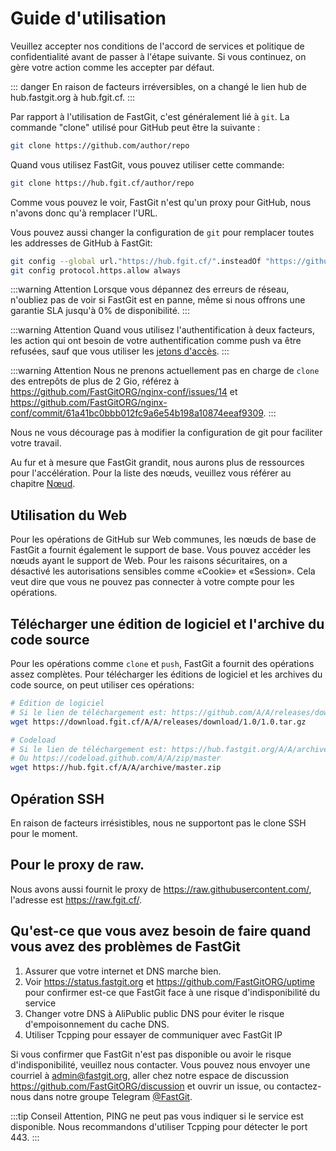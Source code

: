 # Guide d'utilisation

Veuillez accepter nos conditions de l'accord de services et politique de confidentialité avant de passer à l'étape suivante. Si vous continuez, on gère votre action comme les accepter par défaut.

::: danger
En raison de facteurs irréversibles, on a changé le lien hub de hub.fastgit.org à hub.fgit.cf.
:::

Par rapport à l'utilisation de FastGit, c'est généralement lié à `git`. La commande "clone" utilisé pour GitHub peut être la suivante :

```bash
git clone https://github.com/author/repo
```

Quand vous utilisez FastGit, vous pouvez utiliser cette commande:

```bash
git clone https://hub.fgit.cf/author/repo
```

Comme vous pouvez le voir, FastGit n'est qu'un proxy pour GitHub, nous n'avons donc qu'à remplacer l'URL.

Vous pouvez aussi changer la configuration de `git` pour remplacer toutes les addresses de GitHub à FastGit:

```bash
git config --global url."https://hub.fgit.cf/".insteadOf "https://github.com/"
git config protocol.https.allow always
```

:::warning Attention
Lorsque vous dépannez des erreurs de réseau, n'oubliez pas de voir si FastGit est en panne, même si nous offrons une garantie SLA jusqu'à 0% de disponibilité.
:::

:::warning Attention
Quand vous utilisez l'authentification à deux facteurs, les action qui ont besoin de votre authentification comme push va être refusées, sauf que vous utiliser les [jetons d'accès](https://github.com/settings/tokens).
:::

:::warning Attention
Nous ne prenons actuellement pas en charge de `clone` des entrepôts de plus de 2 Gio, référez à <https://github.com/FastGitORG/nginx-conf/issues/14> et <https://github.com/FastGitORG/nginx-conf/commit/61a41bc0bbb012fc9a6e54b198a10874eeaf9309>.
:::

Nous ne vous décourage pas à modifier la configuration de git pour faciliter votre travail.

Au fur et à mesure que FastGit grandit, nous aurons plus de ressources pour l'accélération. Pour la liste des nœuds, veuillez vous référer au chapitre [Nœud](../zh-cn/node.html).

## Utilisation du Web

Pour les opérations de GitHub sur Web communes, les nœuds de base de FastGit a fournit également le support de base. Vous pouvez accéder les nœuds ayant le support de Web. Pour les raisons sécuritaires, on a désactivé les autorisations sensibles comme «Cookie» et «Session». Cela veut dire que vous ne pouvez pas connecter à votre compte pour les opérations.

## Télécharger une édition de logiciel et l'archive du code source

Pour les opérations comme `clone` et `push`, FastGit a fournit des opérations assez complètes. Pour télécharger les éditions de logiciel et les archives du code source, on peut utiliser ces opérations:

```bash
# Édition de logiciel
# Si le lien de téléchargement est: https://github.com/A/A/releases/download/1.0/1.0.tar.gz
wget https://download.fgit.cf/A/A/releases/download/1.0/1.0.tar.gz

# Codeload
# Si le lien de téléchargement est: https://hub.fastgit.org/A/A/archive/master.zip
# Ou https://codeload.github.com/A/A/zip/master
wget https://hub.fgit.cf/A/A/archive/master.zip
```

## Opération SSH

En raison de facteurs irrésistibles, nous ne supportont pas le clone SSH pour le moment.

## Pour le proxy de raw.

Nous avons aussi fournit le proxy de <https://raw.githubusercontent.com/>, l'adresse est <https://raw.fgit.cf/>.

## Qu'est-ce que vous avez besoin de faire quand vous avez des problèmes de FastGit

1. Assurer que votre internet et DNS marche bien.
2. Voir <https://status.fastgit.org> et <https://github.com/FastGitORG/uptime> pour confirmer est-ce que FastGit face à une risque d'indisponibilité du service
3. Changer votre DNS à AliPublic public DNS pour éviter le risque d'empoisonnement du cache DNS.
4. Utiliser Tcpping pour essayer de communiquer avec FastGit IP

Si vous confirmer que FastGit n'est pas disponible ou avoir le risque d'indisponibilité, veuillez nous contacter.
Vous pouvez nous envoyer une courriel à [admin@fastgit.org](mailto:admin@fastgit.org), aller chez notre espace de discussion <https://github.com/FastGitORG/discussion> et ouvrir un issue, ou contactez-nous dans notre groupe Telegram [@FastGit](https://t.me/fastgit).

:::tip Conseil
Attention, PING ne peut pas vous indiquer si le service est disponible. Nous recommandons d'utiliser Tcpping pour détecter le port 443.
:::
